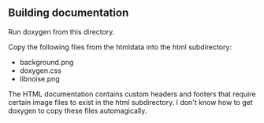 Building documentation
-------------

Run doxygen from this directory.

Copy the following files from the htmldata into the html subdirectory:

 * background.png
 * doxygen.css
 * libnoise.png

The HTML documentation contains custom headers and footers that require
certain image files to exist in the html subdirectory.  I don't know how to
get doxygen to copy these files automagically.
